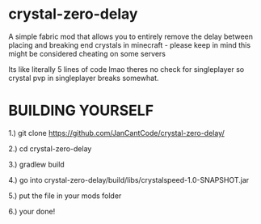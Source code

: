 # crystal-zero-delay
A simple fabric mod that allows you to entirely remove the delay between placing and breaking end crystals in minecraft - please keep in mind this might be considered cheating on some servers


Its like literally 5 lines of code lmao
theres no check for singleplayer so crystal pvp in singleplayer breaks somewhat.

# BUILDING YOURSELF

1.) git clone https://github.com/JanCantCode/crystal-zero-delay/

2.) cd crystal-zero-delay

3.) gradlew build

4.) go into crystal-zero-delay/build/libs/crystalspeed-1.0-SNAPSHOT.jar

5.) put the file in your mods folder

6.) your done!

